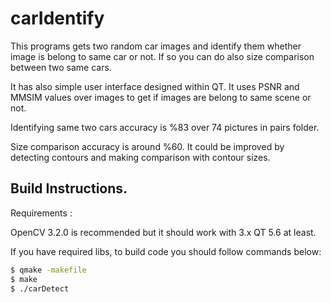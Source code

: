 # carIdentify
This programs  gets two random car images and identify them whether image is belong to same car or not. If so you can do also size comparison between two same cars.

It has also simple user interface designed within QT. It uses PSNR and MMSIM values over images to get if images are belong to same scene or not. 

Identifying same two cars accuracy is %83 over 74 pictures in pairs folder. 

Size comparison accuracy is around %60. It could be improved by detecting contours and making comparison with contour sizes. 

## Build Instructions.

Requirements : 

OpenCV 3.2.0 is recommended but it should work with 3.x 
QT 5.6 at least. 

If you have required libs, to build code you should follow commands below:

```sh
$ qmake -makefile
$ make
$ ./carDetect
```
